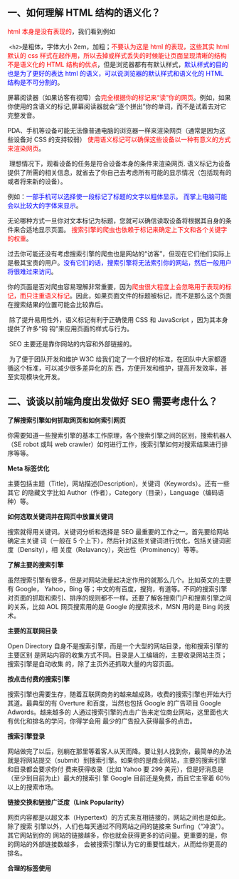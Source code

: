 ## 一、如何理解 HTML 结构的语义化？

<font color="red">html 本身是没有表现的</font>，我们看到例如

​       `<h2>`是粗体，字体大小 2em，加粗；<font color="red">不要认为这是 html 的表现，这些其实 html 默认的 css 样式在起作用，所以去掉或样式丢失的时候能让页面呈现清晰的结构不是语义化的 HTML 结构的优点</font>，但是浏览器都有有默认样式，<font color="blue">默认样式的目的也是为了更好的表达 html 的语义，可以说浏览器的默认样式和语义化的 HTML 结构是不可分割的</font>。 

​         屏幕阅读器（如果访客有视障）会<font color="red">完全根据你的标记来“读”你的网页</font>。例如，如果你使用的含语义的标记,屏幕阅读器就会“逐个拼出”你的单词，而不是试着去对它完整发音。

​         PDA、手机等设备可能无法像普通电脑的浏览器一样来渲染网页（通常是因为这些设备对 CSS 的支持较弱） <font color="red">使用语义标记可以确保这些设备以一种有意义的方式来渲染网页</font>。

​         理想情况下，观看设备的任务是符合设备本身的条件来渲染网页. 语义标记为设备提供了所需的相关信息，就省去了你自己去考虑所有可能的显示情况（包括现有的或者将来新的设备）。

​        例如：<font color="blue">一部手机可以选择使一段标记了标题的文字以粗体显示。 而掌上电脑可能会以比较大的字体来显示</font>。

​         无论哪种方式一旦你对文本标记为标题，您就可以确信读取设备将根据其自身的条件来合适地显示页面。 <font color="red">搜索引擎的爬虫也依赖于标记来确定上下文和各个关键字的权重</font>。

​         过去你可能还没有考虑搜索引擎的爬虫也是网站的“访客”，但现在它们他们实际上是极其宝贵的用户。<font color="blue">没有它们的话，搜索引擎将无法索引你的网站，然后一般用户将很难过来访问</font>。

​        你的页面是否对爬虫容易理解非常重要，因为<font color="red">爬虫很大程度上会忽略用于表现的标记，而只注重语义标记</font>。因此，如果页面文件的标题被标记，而不是那么这个页面在搜索结果的位置可能会比较靠后。 

​        除了提升易用性外，语义标记有利于正确使用  CSS  和  JavaScript ，因为其本身提供了许多“钩 钩”来应用页面的样式与行为。

​        SEO 主要还是靠你网站的内容和外部链接的。 

​        为了便于团队开发和维护 W3C 给我们定了一个很好的标准，在团队中大家都遵循这个标准，可以减少很多差异化的东 西，方便开发和维护，提高开发效率，甚至实现模块化开发。



## 二、谈谈以前端角度出发做好 SEO 需要考虑什么？

**了解搜索引擎如何抓取网页和如何索引网页** 

你需要知道一些搜索引擎的基本工作原理，各个搜索引擎之间的区别，搜索机器人（SE robot 或叫 web crawler）如何进行工作，搜索引擎如何对搜索结果进行排序等等。 

**Meta 标签优化** 

主要包括主题（Title)，网站描述(Description)，关键词（Keywords）。还有一些其它 的隐藏文字比如 Author（作者），Category（目录），Language（编码语种）等。

 **如何选取关键词并在网页中放置关键词** 

搜索就得用关键词。关键词分析和选择是 SEO 最重要的工作之一。首先要给网站确定主关键 词（一般在 5 个上下），然后针对这些关键词进行优化，包括关键词密度（Density），相 关度（Relavancy），突出性（Prominency）等等。 

**了解主要的搜索引擎** 

虽然搜索引擎有很多，但是对网站流量起决定作用的就那么几个。比如英文的主要有 Google， Yahoo，Bing 等；中文的有百度，搜狗，有道等。不同的搜索引擎对页面的抓取和索引、排序的规则都不一样。还要了解各搜索门户和搜索引擎之间的关系，比如 AOL 网页搜索用的是 Google 的搜索技术，MSN 用的是 Bing 的技术。 

**主要的互联网目录** 

Open Directory 自身不是搜索引擎，而是一个大型的网站目录，他和搜索引擎的主要区别 是网站内容的收集方式不同。目录是人工编辑的，主要收录网站主页；搜索引擎是自动收集 的，除了主页外还抓取大量的内容页面。 

**按点击付费的搜索引擎** 

搜索引擎也需要生存，随着互联网商务的越来越成熟，收费的搜索引擎也开始大行其道。最典型的有 Overture 和百度，当然也包括 Google 的广告项目 Google Adwords。越来越多的 人通过搜索引擎的点击广告来定位商业网站，这里面也大有优化和排名的学问，你得学会用 最少的广告投入获得最多的点击。 

**搜索引擎登录** 

网站做完了以后，别躺在那里等着客人从天而降。要让别人找到你，最简单的办法就是将网站提交（submit）到搜索引擎。如果你的是商业网站，主要的搜索引擎和目录都会要求你付 费来获得收录（比如 Yahoo 要 299 美元），但是好消息是（至少到目前为止）最大的搜索引 擎 Google 目前还是免费，而且它主宰着 60％以上的搜索市场。 

**链接交换和链接广泛度（Link Popularity）** 

网页内容都是以超文本（Hypertext）的方式来互相链接的，网站之间也是如此。除了搜索 引擎以外，人们也每天通过不同网站之间的链接来 Surfing（“冲浪”）。其它网站到你的 网站的链接越多，你也就会获得更多的访问量。更重要的是，你的网站的外部链接数越多， 会被搜索引擎认为它的重要性越大，从而给你更高的排名。 

**合理的标签使用**
